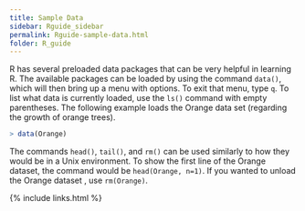 ```yaml
---
title: Sample Data
sidebar: Rguide_sidebar
permalink: Rguide-sample-data.html
folder: R_guide
---
```


<link rel="stylesheet" href="css/theme-pink.css">

R has several preloaded data packages that can be very helpful in learning R.
The available packages can be loaded by using the command `data()`, which will
then bring up a menu with options.
To exit that menu, type `q`. To list what data is currently loaded, use the
`ls()` command with empty parentheses. The following example loads the
Orange data set (regarding the growth of orange trees).
```R
> data(Orange)
```
The commands `head()`, `tail()`, and `rm()` can be used similarly to how they
would be in a Unix environment. 
To show the first line of the Orange dataset, the command would be
`head(Orange, n=1)`. If you wanted to unload the Orange dataset ,
use `rm(Orange)`.

{% include links.html %}
